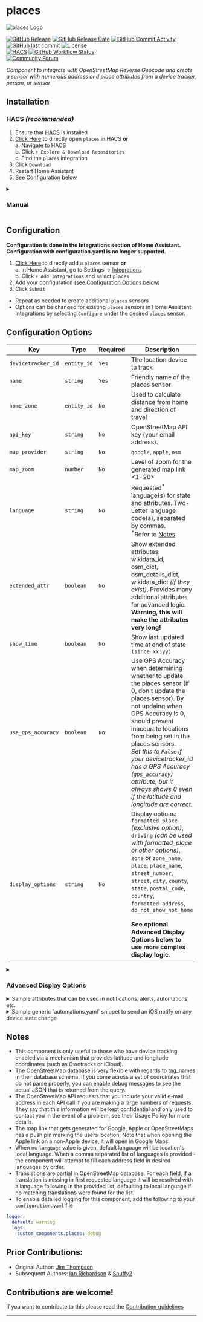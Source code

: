# places
<picture>
  <img alt="places Logo" src="https://github.com/custom-components/places/raw/master/logo/icon.png">
</picture>

[![GitHub Release](https://img.shields.io/github/release/custom-components/places.svg?style=for-the-badge)](https://github.com/custom-components/places/releases)
[![GitHub Release Date](https://img.shields.io/github/release-date/custom-components/places?label=Last%20Release&style=for-the-badge)](#places)
[![GitHub Commit Activity](https://img.shields.io/github/commit-activity/y/custom-components/places.svg?style=for-the-badge)](https://github.com/custom-components/places/commits/master)
[![GitHub last commit](https://img.shields.io/github/last-commit/custom-components/places?style=for-the-badge)](#places)
[![License](https://img.shields.io/github/license/custom-components/places?color=blue&style=for-the-badge)](LICENSE)<br/>
[![HACS](https://img.shields.io/badge/HACS-Default-blue.svg?style=for-the-badge)](https://github.com/hacs/integration)
[![GitHub Workflow Status](https://img.shields.io/github/workflow/status/custom-components/places/HACS%20Validate?label=HACS%20Validate&style=for-the-badge)](#places)<br/>
[![Community Forum](https://img.shields.io/badge/community-forum-orange.svg?label=HA%20Community&style=for-the-badge)](https://community.home-assistant.io/t/reverse-geocode-sensor-places-using-openstreetmap-custom-component)

_Component to integrate with OpenStreetMap Reverse Geocode and create a sensor with numerous address and place attributes from a device tracker, person, or sensor_

## Installation
### HACS *(recommended)*
1. Ensure that [HACS](https://hacs.xyz/) is installed
1. [Click Here](https://my.home-assistant.io/redirect/hacs_repository/?owner=custom-components&repository=places) to directly open `places` in HACS **or**<br/>
  a. Navigate to HACS<br/>
  b. Click `+ Explore & Download Repositories`<br/>
  c. Find the `places` integration <br/>
1. Click `Download`
1. Restart Home Assistant
1. See [Configuration](#configuration) below

<details>
<summary><h3>Manual</h3></summary>

You probably <u>do not</u> want to do this! Use the HACS method above unless you know what you are doing and have a good reason as to why you are installing manually

1. Using the tool of choice open the directory (folder) for your HA configuration (where you find `configuration.yaml`)
1. If you do not have a `custom_components` directory there, you need to create it
1. In the `custom_components` directory create a new folder called `places`
1. Download _all_ the files from the `custom_components/places/` directory in this repository
1. Place the files you downloaded in the new directory you created
1. Restart Home Assistant
1. See [Configuration](#configuration) below

Using your HA configuration directory as a starting point you should now also have this:
```text
custom_components/places/__init__.py
custom_components/places/config_flow.py
custom_components/places/const.py
custom_components/places/manifest.json
custom_components/places/sensor.py
custom_components/places/strings.json
custom_components/places/translations
custom_components/places/translations/en.json
```
</details>

## Configuration
**Configuration is done in the Integrations section of Home Assistant. Configuration with configuration.yaml is no longer supported.**
1. [Click Here](https://my.home-assistant.io/redirect/config_flow_start/?domain=places) to directly add a `places` sensor **or**<br/>
  a. In Home Assistant, go to Settings -> [Integrations](https://my.home-assistant.io/redirect/integrations/)<br/>
  b. Click `+ Add Integrations` and select `places`<br/>
1. Add your configuration ([see Configuration Options below](#configuration-options))
1. Click `Submit`
* Repeat as needed to create additional `places` sensors
* Options can be changed for existing `places` sensors in Home Assistant Integrations by selecting `Configure` under the desired  `places` sensor.

## Configuration Options

Key | Type | Required | Description | Default |
-- | -- | -- | -- | --
`devicetracker_id` | `entity_id` | `Yes` | The location device to track | None
`name` | `string` | `Yes` | Friendly name of the places sensor | None
`home_zone` | `entity_id` | `No` | Used to calculate distance from home and direction of travel | `zone.home`
`api_key` | `string` | `No` | OpenStreetMap API key (your email address). | None
`map_provider` | `string` | `No` | `google`, `apple`, `osm` | `apple`
`map_zoom` | `number` | `No` | Level of zoom for the generated map link <1-20> | `18`
`language` | `string` | `No` | Requested<sup>\*</sup> language(s) for state and attributes. Two-Letter language code(s), separated by commas.<br /><sup>\*</sup>Refer to [Notes](#notes) | location's local language
`extended_attr` | `boolean` | `No` | Show extended attributes: wikidata_id, osm_dict, osm_details_dict, wikidata_dict *(if they exist)*. Provides many additional attributes for advanced logic. **Warning, this will make the attributes very long!** | `False`
`show_time` | `boolean` | `No` | Show last updated time at end of state `(since xx:yy)` | `False`
`use_gps_accuracy` | `boolean` | `No` | Use GPS Accuracy when determining whether to update the places sensor (if 0, don't update the places sensor). By not updaing when GPS Accuracy is 0, should prevent inaccurate locations from being set in the places sensors.<br />_Set this to `False` if your devicetracker_id has a GPS Accuracy (`gps_accuracy`) attribute, but it always shows 0 even if the latitude and longitude are correct._ | `True`
`display_options` | `string` | `No` | Display options: `formatted_place` *(exclusive option)*, `driving` *(can be used with formatted_place or other options)*, `zone` or `zone_name`, `place`, `place_name`, `street_number`, `street`, `city`, `county`, `state`, `postal_code`, `country`, `formatted_address`, `do_not_show_not_home`<br /><br />**See optional Advanced Display Options below to use more complex display logic.** | `zone_name`, `place`

<details>
<summary><h3>Advanced Display Options</h3></summary>

To use, simply enter your advanced options into the `display_options` text area. Any display_options that contain `[]` or `()` will be processed with the Advanced Display Options.<br />
__Tip:__ _Build your advanced display options string in a text editor and copy/paste it into display_options field as it is pretty small._

### __Brackets [ ]:__ Fields to show if initial field is blank or empty<br />
These can be nested.
#### Examples

* `name[type]` will show the name, but if name is blank, will show the type instead. If type is also blank, nothing will show for that field
* `name[type[category]]` will show the name, but if name is blank, will show the type instead, but if type is blank, will show the category. If category is also blank, nothing will show for that field.

### __Parenthesis ( ):__ Inclusion/Exclusion Logic to filter the field<br />
#### To include/exclude based on the main field

* __Include:__ Set the first item inside the parenthesis to + to only show the field if it equals one of the states listed
* __Exclude:__ Set the first item inside the parenthesis to - to only show the field if doesn't equal one of the states listed
* If + or - isn't listed as the first item inside the parenthesis, include(+) is assumed.

  #### Examples

  * `type(-, house)` will show type if it is anything but "house"
  * `type(+, house)` will show type only if it is "house"
  * `type(house)` same as `type(+, house)`
  * `type(-, house, retail)` will show type if it is anything but "house" or "retail"
  * `type(+, house, retail)` will show type only if it is "house" or "retail"

#### To include/exclude based on other fields

* __Include:__ List the field to test followed by another set of parenthesis. In there, set the first item inside the parenthesis to + to only show the main field if the field to be tested equals one of the states listed
* __Exclude:__ List the field to test followed by another set of parenthesis. In there, set the first item inside the parenthesis to - to only show the main field if the field to be tested doesn't equal one of the states listed
* As above, if + or - isn't listed as the first item inside the parenthesis, include(+) is assumed.

  #### Examples

  * `type(category(-, highway))` will show type if category is anything but "highway"
  * `type(category(+, highway))` will show type only if category is "highway"
  * `type(category(highway))` same as `type(category(+, highway))`
  * `type(category(-, highway, building))` will show type if category is anything but "highway" or "building"
  * `type(category(+, highway, building))` will show type only if category is "highway" or "building"

#### The two types of include/excludes can also be combined

* `type(-,motorway, category(-, highway, building))` will show type if it is not "motorway" and if category is not "highway" or "building"

### Brackets and Parenthesis can also be combined

* To recreate `place`:
```
name_no_dupe, category(-, place), type(-, yes), neighborhood, house_number, street
```
* To recreate `formatted_place` _(as close as possible)_:
```
driving, name_no_dupe[type(-, unclassified, category(-, highway))[category(-, highway)], house_number, route_number(type(+, motorway, trunk))[street[route_number]], neighborhood(type(house))], city_clean[county], state_abbr
```

### Fields

* `driving`
* `name` (Synonym: `place_name`)
* `name_no_dupe` (Synonym: `place_name_no_dupe`)
  * _Will be blank if the name is the same as one of the other attributes_
* `type` (Synonym: `place_type`)
* `category` (Synonym: `place_category`)
* `street_number` (Synonym: `house_number`)
* `street`
* `route_number` (Synonym: `street_ref`)
* `neighborhood` (Synonyms: `neighbourhood`, `place_neighborhood`, `place_neighbourhood`)
* `city`
* `city_clean`
  * _`city` but removes "Township" and moves "City" to the end it it stats with "City of"_
* `state` (Synonym: `region`)
* `state_abbr`
* `county`
* `country`
* `zip_code` (Synonym: `postal_code`)
* `latitude`
* `longitude`
* `zone`
* `zone_name`

__Note:__ `place` and `formatted_place` are not valid fields in the advanced display options. See examples above for how to recreate them.

-------
</details>

<details>
<summary>Sample attributes that can be used in notifications, alerts, automations, etc.</summary>

```json
{
  "formatted_address": "Richmond Hill GO Station, 6, Newkirk Road, Beverley Acres, Richmond Hill, York Region, Ontario, L4C 1B3, Canada",
  "friendly_name": "sharon",
  "current_latitude": "43.874149009154095",
  "distance_from_home_km": 7.24,
  "country": "Canada",
  "postal_code": "L4C 1B3",
  "direction_of_travel": "towards home",
  "neighbourhood": "Beverley Acres",
  "entity_picture": "/local/sharon.png",
  "street_number": "6",
  "devicetracker_entityid": "device_tracker.sharon_iphone7",
  "home_longitude": "-79.7323453871",
  "devicetracker_zone": "not_home",
  "distance_from_home_m": 17239.053,
  "home_latitude": "43.983234888",
  "previous_location": "43.86684124904056,-79.4253896502715",
  "previous_longitude": "-79.4253896502715",
  "place_category": "building",
  "map_link": "https://maps.apple.com/maps/?ll=43.874149009154095,-79.42642783709209&z=18",
  "last_changed": "2018-05-02 13:44:51.019837",
  "state_province": "Ontario",
  "county": "York Region",
  "current_longitude": "-79.42642783709209",
  "current_location": "43.874149009154095,-79.42642783709209",
  "place_type": "building",
  "previous_latitude": "43.86684124904056",
  "place_name": "Richmond Hill GO Station",
  "street": "Newkirk Road",
  "city": "Richmond Hill",
  "home_zone": "zone.sharon_home"
}
```
</details>

<details>
<summary>Sample generic `automations.yaml` snippet to send an iOS notify on any device state change</summary>

(the only difference is the second one uses a condition to only trigger for a specific user)
```yaml
- alias: ReverseLocateEveryone
  initial_state: 'on'
  trigger:
    platform: event
    event_type: places_state_update
  action:
  - service: notify.ios_jim_iphone8
    data_template:
      title: 'ReverseLocate: {{ trigger.event.data.entity }} ({{ trigger.event.data.devicetracker_zone }}) {{ trigger.event.data.place_name }}'
      message: |-
        {{ trigger.event.data.entity }} ({{ trigger.event.data.devicetracker_zone }})
        {{ trigger.event.data.place_name }}
        {{ trigger.event.data.distance_from_home_km }} km from home and traveling {{ trigger.event.data.direction_of_travel }}
        {{ trigger.event.data.to_state }} ({{ trigger.event.data.last_changed }})
      data:
        attachment:
          url: '{{ trigger.event.data.map_link }}'
          hide_thumbnail: false

- alias: ReverseLocateAidan
  initial_state: 'on'
  trigger:
    platform: event
    event_type: places_state_update
  condition:
    condition: template
    value_template: '{{ trigger.event.data.entity == "aidan" }}'
  action:
  - service: notify.ios_jim_iphone8
    data_template:
      title: 'ReverseLocate: {{ trigger.event.data.entity }} ({{ trigger.event.data.devicetracker_zone }}) {{ trigger.event.data.place_name }}'
      message: |-
        {{ trigger.event.data.entity }} ({{ trigger.event.data.devicetracker_zone }})
        {{ trigger.event.data.place_name }}
        {{ trigger.event.data.distance_from_home_km }} km from home and traveling {{ trigger.event.data.direction_of_travel }}
        {{ trigger.event.data.to_state }} ({{ trigger.event.data.last_changed }})
      data:
        attachment:
          url: '{{ trigger.event.data.map_link }}'
          hide_thumbnail: false
```
</details>

## Notes
* This component is only useful to those who have device tracking enabled via a mechanism that provides latitude and longitude coordinates (such as Owntracks or iCloud).
* The OpenStreetMap database is very flexible with regards to tag_names in their database schema.  If you come across a set of coordinates that do not parse properly, you can enable debug messages to see the actual JSON that is returned from the query.
* The OpenStreetMap API requests that you include your valid e-mail address in each API call if you are making a large numbers of requests.  They say that this information will be kept confidential and only used to contact you in the event of a problem, see their Usage Policy for more details.
* The map link that gets generated for Google, Apple or OpenStreetMaps has a push pin marking the users location. Note that when opening the Apple link on a non-Apple device, it will open in Google Maps.
* When no `language` value is given, default language will be location's local language. When a comma separated list of languages is provided - the component will attempt to fill each address field in desired languages by order.
* Translations are partial in OpenStreetMap database. For each field, if a translation is missing in first requested language it will be resolved with a language following in the provided list, defaulting to local language if no matching translations were found for the list.
* To enable detailed logging for this component, add the following to your `configuration.yaml` file
```yaml
logger:
  default: warning
  logs:
    custom_components.places: debug  
```

## Prior Contributions:
* Original Author: [Jim Thompson](https://github.com/tenly2000)
* Subsequent Authors: [Ian Richardson](https://github.com/iantrich) & [Snuffy2](https://github.com/Snuffy2)

## Contributions are welcome!
If you want to contribute to this please read the [Contribution guidelines](CONTRIBUTING.md)
***
[places]: https://github.com/custom-components/places
<!--- ![GitHub all releases](https://img.shields.io/github/downloads/custom-components/places/total?style=for-the-badge)
![GitHub release (latest by SemVer)](https://img.shields.io/github/downloads/custom-components/places/latest/total?style=for-the-badge)<br/> -->

